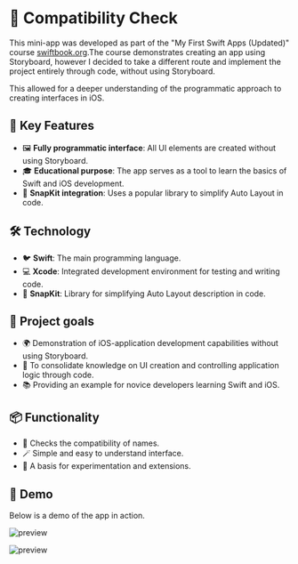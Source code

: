 # 🧩 Compatibility Check

This mini-app was developed as part of the "My First Swift Apps (Updated)" course  [swiftbook.org](https://swiftbook.org).The course demonstrates creating an app using Storyboard, however I decided to take a different route and implement the project entirely through code, without using Storyboard.

This allowed for a deeper understanding of the programmatic approach to creating interfaces in iOS.

## 🔑 Key Features
* 🖼️ **Fully programmatic interface**: All UI elements are created without using Storyboard.
* 🎓 **Educational purpose**: The app serves as a tool to learn the basics of Swift and iOS development.
* 🔧 **SnapKit integration**: Uses a popular library to simplify Auto Layout in code.

## 🛠️ Technology
* 🐦 **Swift**: The main programming language.
* 💻 **Xcode**: Integrated development environment for testing and writing code.
* 📏 **SnapKit**: Library for simplifying Auto Layout description in code.

## 🎯 Project goals
* 🌍 Demonstration of iOS-application development capabilities without using Storyboard.
* 🧩 To consolidate knowledge on UI creation and controlling application logic through code.
* 📚 Providing an example for novice developers learning Swift and iOS.

## 📦 Functionality
* 🧩 Checks the compatibility of names. 
* 🪄 Simple and easy to understand interface.
* 🚀 A basis for experimentation and extensions.

## 🎥 Demo

Below is a demo of the app in action.

![preview](https://github.com/user-attachments/assets/81b73ad7-74e2-4fee-b5ca-87e8d977c383)


![preview](https://github.com/user-attachments/assets/bf020ca0-3c43-4883-a8fc-a693fbb04b9b)

